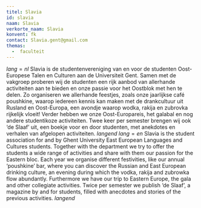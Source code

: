 ```yaml
---
titel: Slavia
id: slavia
naam: Slavia
verkorte_naam: Slavia
konvent: fk
contact: Slavia.gent@gmail.com
themas:
  -  faculteit
---
```

$lang=nl$ 
Slavia is de studentenvereniging van en voor de studenten Oost-Europese Talen en Culturen aan de Universiteit Gent. Samen met de vakgroep proberen wij de studenten een rijk aanbod van allerhande activiteiten aan te bieden en onze passie voor het Oostblok met hen te delen. Zo organiseren we allerhande feestjes, zoals onze jaarlijkse café poushkine, waarop iedereen kennis kan maken met de drankcultuur uit Rusland en Oost-Europa, een avondje waarop wodka, rakija en zubrovka rijkelijk vloeit! Verder hebben we onze Oost-Europareis, het galabal en nog andere studentikoze activiteiten. Twee keer per semester brengen wij ook ‘de Slaaf’ uit, een boekje voor en door studenten, met anekdotes en verhalen van afgelopen activiteiten. 
$langend$ 
$lang=en$ 
Slavia is the student association for and by Ghent University East European Languages and Cultures students. Together with the department we try to offer the students a wide range of activities and share with them our passion for the Eastern bloc. Each year we organise different festivities, like our annual ‘poushkine’ bar, where you can discover the Russian and East European drinking culture, an evening during which the vodka, rakija and zubrowka flow abundantly. Furthermore we have our trip to Eastern Europe, the gala and other collegiate activities. Twice per semester we publish ‘de Slaaf’, a magazine by and for students, filled with anecdotes and stories of the previous activities. 
$langend$

